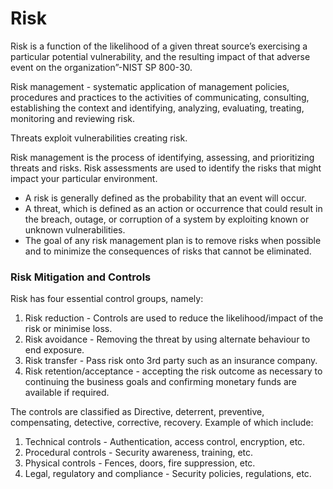 # Risk

Risk is a function of the likelihood of a given threat source’s exercising a particular potential vulnerability, and the resulting impact of that adverse event on the organization”-NIST SP 800-30.

Risk management - systematic application of management policies, procedures and practices to the activities of communicating, consulting, establishing the context and identifying, analyzing, evaluating, treating, monitoring and reviewing risk.

Threats exploit vulnerabilities creating risk.

Risk management is the process of identifying, assessing, and prioritizing threats and risks. Risk assessments are used to identify the risks that might impact your particular environment.

* A risk is generally defined as the probability that an event will occur.&#x20;
* A threat, which is defined as an action or occurrence that could result in the breach, outage, or corruption of a system by exploiting known or unknown vulnerabilities.
* The goal of any risk management plan is to remove risks when possible and to minimize the consequences of risks that cannot be eliminated.

### **Risk Mitigation and Controls**

Risk has four essential control groups, namely:

1. Risk reduction - Controls are used to reduce the likelihood/impact of the risk or minimise loss.
2. Risk avoidance - Removing the threat by using alternate behaviour to end exposure.
3. Risk transfer - Pass risk onto 3rd party such as an insurance company.
4. Risk retention/acceptance - accepting the risk outcome as necessary to continuing the business goals and confirming monetary funds are available if required.

The controls are classified as Directive, deterrent, preventive, compensating, detective, corrective, recovery. Example of which include:

1. Technical controls - Authentication, access control, encryption, etc.
2. Procedural controls - Security awareness, training, etc.
3. Physical controls - Fences, doors, fire suppression, etc.
4. Legal, regulatory and compliance - Security policies, regulations, etc.

